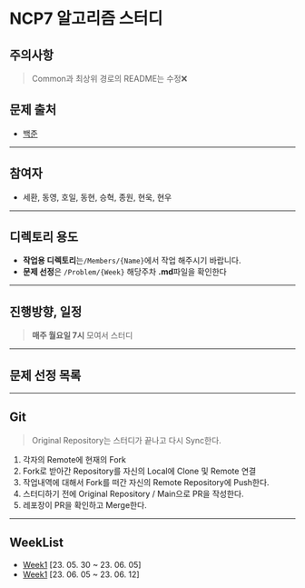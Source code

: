 # NCP7 알고리즘 스터디

## 주의사항
> Common과 최상위 경로의 README는 수정❌

## 문제 출처
- [백준](https://www.acmicpc.net/step)

---

## 참여자
- 세환, 동영, 호일, 동현, 승혁, 종원, 현욱, 현우

---

## 디렉토리 용도
- **작업용 디렉토리**는`/Members/{Name}`에서 작업 해주시기 바랍니다.
- **문제 선정**은 `/Problem/{Week}` 해당주차 **.md**파일을 확인한다
---

## 진행방향, 일정
> **매주 월요일 7시** 모여서 스터디

---

## 문제 선정 목록

---

## Git
> Original Repository는 스터디가 끝나고 다시 Sync한다.

1. 각자의 Remote에 현재의 Fork
2. Fork로 받아간 Repository를 자신의 Local에 Clone 및 Remote 연결
3. 작업내역에 대해서 Fork를 떠간 자신의 Remote Repository에 Push한다.
4. 스터디하기 전에 Original Repository / Main으로 PR을 작성한다.
5. 레포장이 PR을 확인하고 Merge한다.

---

## WeekList
- [Week1](./Problem/Week1.md) \[23. 05. 30 ~ 23. 06. 05\]
- [Week1](./Problem/Week2.md) \[23. 06. 05 ~ 23. 06. 12\]